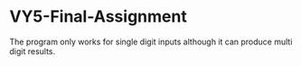 # VY5-Final-Assignment
The program only works for single digit inputs although it can produce multi digit results.

